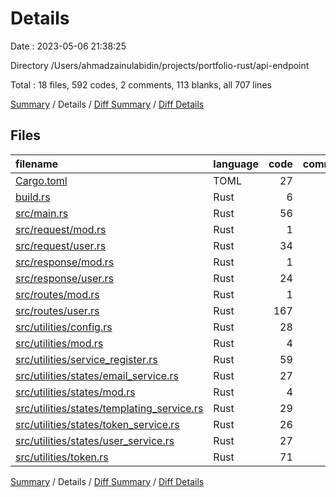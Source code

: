 # Details

Date : 2023-05-06 21:38:25

Directory /Users/ahmadzainulabidin/projects/portfolio-rust/api-endpoint

Total : 18 files,  592 codes, 2 comments, 113 blanks, all 707 lines

[Summary](results.md) / Details / [Diff Summary](diff.md) / [Diff Details](diff-details.md)

## Files
| filename | language | code | comment | blank | total |
| :--- | :--- | ---: | ---: | ---: | ---: |
| [Cargo.toml](/Cargo.toml) | TOML | 27 | 1 | 4 | 32 |
| [build.rs](/build.rs) | Rust | 6 | 0 | 1 | 7 |
| [src/main.rs](/src/main.rs) | Rust | 56 | 1 | 9 | 66 |
| [src/request/mod.rs](/src/request/mod.rs) | Rust | 1 | 0 | 1 | 2 |
| [src/request/user.rs](/src/request/user.rs) | Rust | 34 | 0 | 5 | 39 |
| [src/response/mod.rs](/src/response/mod.rs) | Rust | 1 | 0 | 1 | 2 |
| [src/response/user.rs](/src/response/user.rs) | Rust | 24 | 0 | 4 | 28 |
| [src/routes/mod.rs](/src/routes/mod.rs) | Rust | 1 | 0 | 1 | 2 |
| [src/routes/user.rs](/src/routes/user.rs) | Rust | 167 | 0 | 25 | 192 |
| [src/utilities/config.rs](/src/utilities/config.rs) | Rust | 28 | 0 | 2 | 30 |
| [src/utilities/mod.rs](/src/utilities/mod.rs) | Rust | 4 | 0 | 1 | 5 |
| [src/utilities/service_register.rs](/src/utilities/service_register.rs) | Rust | 59 | 0 | 7 | 66 |
| [src/utilities/states/email_service.rs](/src/utilities/states/email_service.rs) | Rust | 27 | 0 | 9 | 36 |
| [src/utilities/states/mod.rs](/src/utilities/states/mod.rs) | Rust | 4 | 0 | 1 | 5 |
| [src/utilities/states/templating_service.rs](/src/utilities/states/templating_service.rs) | Rust | 29 | 0 | 9 | 38 |
| [src/utilities/states/token_service.rs](/src/utilities/states/token_service.rs) | Rust | 26 | 0 | 9 | 35 |
| [src/utilities/states/user_service.rs](/src/utilities/states/user_service.rs) | Rust | 27 | 0 | 9 | 36 |
| [src/utilities/token.rs](/src/utilities/token.rs) | Rust | 71 | 0 | 15 | 86 |

[Summary](results.md) / Details / [Diff Summary](diff.md) / [Diff Details](diff-details.md)